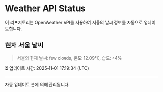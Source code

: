 
# Weather API Status

이 리포지토리는 OpenWeather API를 사용하여 서울의 날씨 정보를 자동으로 업데이트합니다.

## 현재 서울 날씨
> 서울의 현재 날씨: few clouds, 온도: 12.09°C, 습도: 44%

⏳ 업데이트 시간: 2025-11-01 17:19:34 (UTC)

---
자동 업데이트 봇에 의해 관리됩니다.
